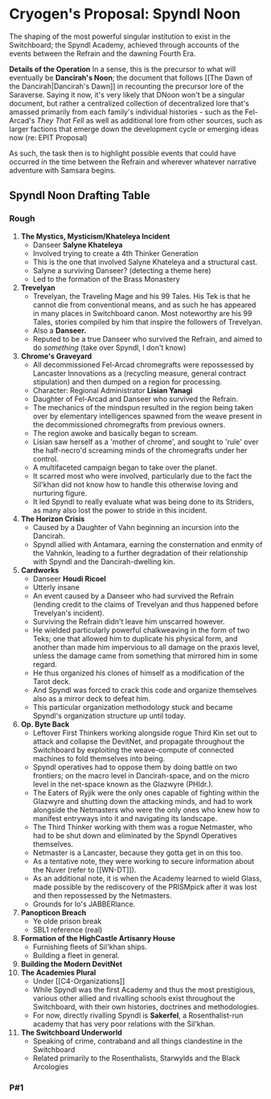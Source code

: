 # Cryogen's Proposal: Spyndl Noon
The shaping of the most powerful singular institution to exist in the Switchboard; the Spyndl Academy, achieved through accounts of the events between the Refrain and the dawning Fourth Era.

**Details of the Operation**
In a sense, this is the precursor to what will eventually be **Dancirah's Noon**; the document that follows [[The Dawn of the Dancirah|Dancirah's Dawn]] in recounting the precursor lore of the Saraverse. Saying it now, it's very likely that DNoon won't be a singular document, but rather a centralized collection of decentralized lore that's amassed primarily from each family's individual histories - such as the Fel-Arcad's *They That Fell* as well as additional lore from other sources, such as larger factions that emerge down the development cycle or emerging ideas now (re: EPIT Proposal)

As such, the task then is to highlight possible events that could have occurred in the time between the Refrain and wherever whatever narrative adventure with Samsara begins.

## Spyndl Noon Drafting Table
### Rough
1. **The Mystics, Mysticism/Khateleya Incident**
	- Danseer **Salyne Khateleya**
	- Involved trying to create a 4th Thinker Generation
	- This is the one that involved Salyne Khateleya and a structural cast.
	- Salyne a surviving Danseer? (detecting a theme here)
	- Led to the formation of the Brass Monastery
2. **Trevelyan**
	- Trevelyan, the Traveling Mage and his 99 Tales. His Tek is that he cannot die from conventional means, and as such he has appeared in many places in Switchboard canon. Most noteworthy are his 99 Tales, stories compiled by him that inspire the followers of Trevelyan.
	- Also a **Danseer.**
	- Reputed to be a true Danseer who survived the Refrain, and aimed to do *something* (take over Spyndl, I don't know)
3. **Chrome's Graveyard**
	- All decommissioned Fel-Arcad chromegrafts were repossessed by Lancaster Innovations as a (recycling measure, general contract stipulation) and then dumped on a region for processing.
	- Character: Regional Administrator **Lisian Yanagi**
	- Daughter of Fel-Arcad and Danseer who survived the Refrain.
	- The mechanics of the mindspun resulted in the region being taken over by elementary intelligences spawned from the weave present in the decommissioned chromegrafts from previous owners. 
	- The region awoke and basically began to scream.
	- Lisian saw herself as a 'mother of chrome', and sought to 'rule' over the half-necro'd screaming minds of the chromegrafts under her control.
	- A multifaceted campaign began to take over the planet.
	- It scarred most who were involved, particularly due to the fact the Sil'khan did not know how to handle this otherwise loving and nurturing figure.
	- It led Spyndl to really evaluate what was being done to its Striders, as many also lost the power to stride in this incident.
4. **The Horizon Crisis**
	- Caused by a Daughter of Vahn beginning an incursion into the Dancirah.
	- Spyndl allied with Antamara, earning the consternation and enmity of the Vahnkin, leading to a further degradation of their relationship with Spyndl and the Dancirah-dwelling kin.
5. **Cardworks**
	- Danseer **Houdi Ricoel**
	- Utterly insane
	- An event caused by a Danseer who had survived the Refrain (lending credit to the claims of Trevelyan and thus happened before Trevelyan's incident).
	- Surviving the Refrain didn't leave him unscarred however.
	- He wielded particularly powerful chalkweaving in the form of two Teks; one that allowed him to duplicate his physical form, and another than made him impervious to all damage on the praxis level, unless the damage came from something that mirrored him in some regard.
	- He thus organized his clones of himself as a modification of the Tarot deck.
	- And Spyndl was forced to crack this code and organize themselves also as a mirror deck to defeat him.
	- This particular organization methodology stuck and became Spyndl's organization structure up until today.
6. **Op. Byte Back**
	- Leftover First Thinkers working alongside rogue Third Kin set out to attack and collapse the DevitNet, and propagate throughout the Switchboard by exploiting the weave-compute of connected machines to fold themselves into being.
	- Spyndl operatives had to oppose them by doing battle on two frontiers; on the macro level in Dancirah-space, and on the micro level in the net-space known as the Glazwyre (PHldr.). 
	- The Eaters of Ryjik were the only ones capable of fighting within the Glazwyre and shutting down the attacking minds, and had to work alongside the Netmasters who were the only ones who knew how to manifest entryways into it and navigating its landscape.
	- The Third Thinker working with them was a rogue Netmaster, who had to be shut down and eliminated by the Spyndl Operatives themselves.
	- Netmaster is a Lancaster, because they gotta get in on this too.
	- As a tentative note, they were working to secure information about the Nuver (refer to [[WN-DT]]).
	- As an additional note, it is when the Academy learned to wield Glass, made possible by the rediscovery of the PRISMpick after it was lost and then repossessed by the Netmasters.
	- Grounds for Io's JABBERlance.
7. **Panopticon Breach**
	- Ye olde prison break
	- SBL1 reference (real)
8. **Formation of the HighCastle Artisanry House**
	- Furnishing fleets of Sil'khan ships.
	- Building a fleet in general.
9. **Building the Modern DevitNet**
10. **The Academies Plural**
	- Under [[C4-Organizations]]
	- While Spyndl was the first Academy and thus the most prestigious, various other allied and rivalling schools exist throughout the Switchboard, with their own histories, doctrines and methodologies.
	- For now, directly rivalling Spyndl is **Sakerfel**, a Rosenthalist-run academy that has very poor relations with the Sil'khan.
11. **The Switchboard Underworld**
	- Speaking of crime, contraband and all things clandestine in the Switchboard
	- Related primarily to the Rosenthalists, Starwylds and the Black Arcologies


### P#1